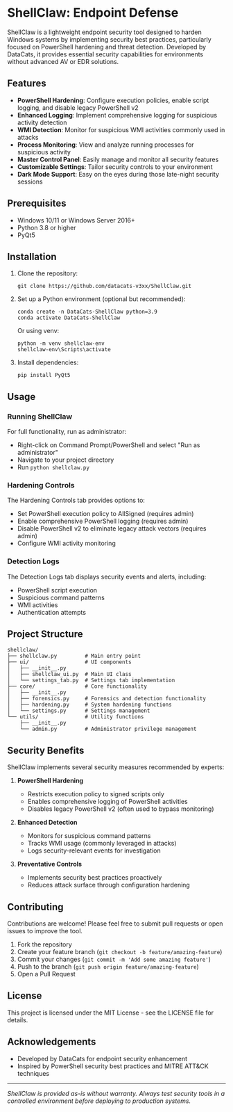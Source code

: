 # ShellClaw: Endpoint Defense

ShellClaw is a lightweight endpoint security tool designed to harden Windows systems by implementing security best practices, particularly focused on PowerShell hardening and threat detection. Developed by DataCats, it provides essential security capabilities for environments without advanced AV or EDR solutions.

## Features

- **PowerShell Hardening**: Configure execution policies, enable script logging, and disable legacy PowerShell v2
- **Enhanced Logging**: Implement comprehensive logging for suspicious activity detection
- **WMI Detection**: Monitor for suspicious WMI activities commonly used in attacks
- **Process Monitoring**: View and analyze running processes for suspicious activity
- **Master Control Panel**: Easily manage and monitor all security features
- **Customizable Settings**: Tailor security controls to your environment
- **Dark Mode Support**: Easy on the eyes during those late-night security sessions

## Prerequisites

- Windows 10/11 or Windows Server 2016+
- Python 3.8 or higher
- PyQt5

## Installation

1. Clone the repository:
   ```
   git clone https://github.com/datacats-v3xx/ShellClaw.git
   ```

2. Set up a Python environment (optional but recommended):
   ```
   conda create -n DataCats-ShellClaw python=3.9
   conda activate DataCats-ShellClaw
   ```
   
   Or using venv:
   ```
   python -m venv shellclaw-env
   shellclaw-env\Scripts\activate
   ```

3. Install dependencies:
   ```
   pip install PyQt5
   ```

## Usage

### Running ShellClaw

For full functionality, run as administrator:
- Right-click on Command Prompt/PowerShell and select "Run as administrator"
- Navigate to your project directory
- Run `python shellclaw.py`

### Hardening Controls

The Hardening Controls tab provides options to:
- Set PowerShell execution policy to AllSigned (requires admin)
- Enable comprehensive PowerShell logging (requires admin)
- Disable PowerShell v2 to eliminate legacy attack vectors (requires admin)
- Configure WMI activity monitoring

### Detection Logs

The Detection Logs tab displays security events and alerts, including:
- PowerShell script execution
- Suspicious command patterns
- WMI activities
- Authentication attempts

## Project Structure

```
shellclaw/
├── shellclaw.py         # Main entry point
├── ui/                  # UI components 
│   ├── __init__.py
│   ├── shellclaw_ui.py  # Main UI class
│   └── settings_tab.py  # Settings tab implementation
├── core/                # Core functionality
│   ├── __init__.py
│   ├── forensics.py     # Forensics and detection functionality
│   ├── hardening.py     # System hardening functions
│   └── settings.py      # Settings management
└── utils/               # Utility functions
    ├── __init__.py
    └── admin.py         # Administrator privilege management
```

## Security Benefits

ShellClaw implements several security measures recommended by experts:

1. **PowerShell Hardening**
   - Restricts execution policy to signed scripts only
   - Enables comprehensive logging of PowerShell activities
   - Disables legacy PowerShell v2 (often used to bypass monitoring)

2. **Enhanced Detection**
   - Monitors for suspicious command patterns
   - Tracks WMI usage (commonly leveraged in attacks)
   - Logs security-relevant events for investigation

3. **Preventative Controls**
   - Implements security best practices proactively
   - Reduces attack surface through configuration hardening

## Contributing

Contributions are welcome! Please feel free to submit pull requests or open issues to improve the tool.

1. Fork the repository
2. Create your feature branch (`git checkout -b feature/amazing-feature`)
3. Commit your changes (`git commit -m 'Add some amazing feature'`)
4. Push to the branch (`git push origin feature/amazing-feature`)
5. Open a Pull Request

## License

This project is licensed under the MIT License - see the LICENSE file for details.

## Acknowledgements

- Developed by DataCats for endpoint security enhancement
- Inspired by PowerShell security best practices and MITRE ATT&CK techniques

---

*ShellClaw is provided as-is without warranty. Always test security tools in a controlled environment before deploying to production systems.*

